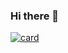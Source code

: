 ### Hi there 👋

[![card](https://github-readme-stats.vercel.app/api?username=MoriitoDev&theme=dark)](https://github.com/MoriitoDev/)

<!--
**MoriitoDev/MoriitoDev** is a ✨ _special_ ✨ repository because its `README.md` (this file) appears on your GitHub profile.

Here are some ideas to get you started:

- 🔭 I’m currently working on ...
- 🌱 I’m currently learning ...
- 👯 I’m looking to collaborate on ...
- 🤔 I’m looking for help with ...
- 💬 Ask me about ...
- 📫 How to reach me: ...
- 😄 Pronouns: ...
- ⚡ Fun fact: ...


[![MoriitoDev](https://github-readme-stats.vercel.app/api/top-langs/?username=MoriitoDev&hide=html&layout=compact&theme=dark)](https://github.com/MoriitoDev/)
